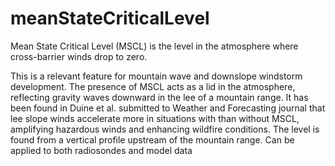 # meanStateCriticalLevel
Mean State Critical Level (MSCL) is the level in the atmosphere where cross-barrier winds drop to zero. 

This is a relevant feature for mountain wave and downslope windstorm development. The presence of MSCL acts as a lid in the atmosphere, reflecting gravity waves downward in the lee of a mountain range. It has been found in Duine et al. submitted to Weather and Forecasting journal that lee slope winds accelerate more in situations with than without MSCL, amplifying hazardous winds and enhancing wildfire conditions.
The level is found from a vertical profile upstream of the mountain range. Can be applied to both radiosondes and model data

